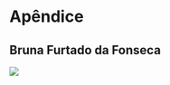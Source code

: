 # Apêndice

## Bruna Furtado da Fonseca

[<img src = "https://img.shields.io/badge/github-black.svg?&style=for-the-badge&logo=github&logoColor=white">](https://github.com/cestpassion)